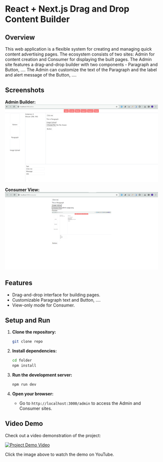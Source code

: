 # React + Next.js Drag and Drop Content Builder

## Overview

This web application is a flexible system for creating and managing quick content advertising pages. The ecosystem consists of two sites: Admin for content creation and Consumer for displaying the built pages. The Admin site features a drag-and-drop builder with two components - Paragraph and Button, .... The Admin can customize the text of the Paragraph and the label and alert message of the Button, ....

## Screenshots

**Admin Builder:**
![Admin Builder](/public/admin-page.png)

**Consumer View:**
![Consumer View](/public/consumer-page.png)

## Features

- Drag-and-drop interface for building pages.
- Customizable Paragraph text and Button, ....
- View-only mode for Consumer.

## Setup and Run

1. **Clone the repository:**

   ```bash
   git clone repo
   ```

2. **Install dependencies:**

   ```bash
   cd folder
   npm install
   ```

3. **Run the development server:**

   ```bash
   npm run dev
   ```

4. **Open your browser:**
   - Go to `http://localhost:3000/admin` to access the Admin and Consumer sites.

## Video Demo

Check out a video demonstration of the project:

[![Project Demo Video](https://example.com/demo_thumbnail.jpg)](https://example.com/demo_video.mp4)

Click the image above to watch the demo on YouTube.
